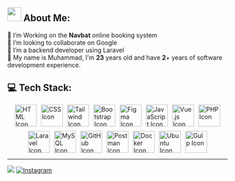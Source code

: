 ## <img src="https://github.com/blackcater/blackcater/raw/main/images/Hi.gif" height="32"/> About Me:

📌 I’m Working on the **Navbat** online booking system<br>
🤞 I’m looking to collaborate on Google<br>
🤝 I’m a backend developer using Laravel<br>
💬 My name is Muhammad, I'm **23** years old and have **2**+ years of software development experience.

## 💻 Tech Stack:

<div class="icons-container" style="display: flex; flex-wrap: wrap; justify-content: center; gap: 10px;">
  <img src="https://skillicons.dev/icons?i=html" alt="HTML Icon" class="icon" style="width: 50px; height: 50px;"/>
  <img src="https://skillicons.dev/icons?i=css" alt="CSS Icon" class="icon" style="width: 50px; height: 50px;"/>
  <img src="https://skillicons.dev/icons?i=tailwind" alt="Tailwind Icon" class="icon" style="width: 50px; height: 50px;"/>
  <img src="https://skillicons.dev/icons?i=bootstrap" alt="Bootstrap Icon" class="icon" style="width: 50px; height: 50px;"/>
  <img src="https://skillicons.dev/icons?i=figma" alt="Figma Icon" class="icon" style="width: 50px; height: 50px;"/>
  <img src="https://skillicons.dev/icons?i=js" alt="JavaScript Icon" class="icon" style="width: 50px; height: 50px;"/>
  <img src="https://skillicons.dev/icons?i=vue" alt="Vue.js Icon" class="icon" style="width: 50px; height: 50px;"/>
  <img src="https://skillicons.dev/icons?i=php" alt="PHP Icon" class="icon" style="width: 50px; height: 50px;"/>
  <img src="https://skillicons.dev/icons?i=laravel" alt="Laravel Icon" class="icon" style="width: 50px; height: 50px;"/>
  <img src="https://skillicons.dev/icons?i=mysql" alt="MySQL Icon" class="icon" style="width: 50px; height: 50px;"/>
  <img src="https://skillicons.dev/icons?i=github" alt="GitHub Icon" class="icon" style="width: 50px; height: 50px;"/>
  <img src="https://skillicons.dev/icons?i=postman" alt="Postman Icon" class="icon" style="width: 50px; height: 50px;"/>
  <img src="https://skillicons.dev/icons?i=docker" alt="Docker Icon" class="icon" style="width: 50px; height: 50px;"/>
  <img src="https://skillicons.dev/icons?i=ubuntu" alt="Ubuntu Icon" class="icon" style="width: 50px; height: 50px;"/>
  <img src="https://skillicons.dev/icons?i=gulp" alt="Gulp Icon" class="icon" style="width: 50px; height: 50px;"/>
</div>

<!-- ## 🏆 GitHub Trophies
![](https://github-profile-trophy.vercel.app/?username=iammaga&theme=radical&no-frame=false&no-bg=false&margin-w=4) -->

---

![](https://visitcount.itsvg.in/api?id=iammaga&label=Profile%20views&pretty=true) [![Instagram](https://img.shields.io/badge/Instagram-%23E4405F.svg?logo=Instagram&logoColor=white)](https://instagram.com/https://www.instagram.com/magajr_/)
